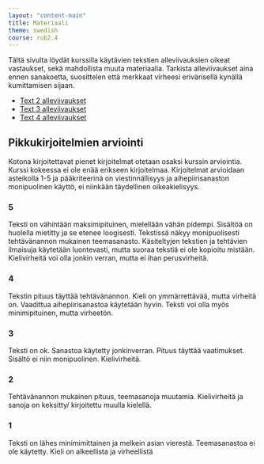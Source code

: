 ```yaml
---
layout: "content-main"
title: Materiaali
theme: swedish
course: rub2.4
---
```


Tältä sivulta löydät kurssilla käytävien tekstien alleviivauksien oikeat vastaukset,
sekä mahdollista muuta materiaalia. Tarkista alleviivaukset aina ennen sanakoetta,
suosittelen että merkkaat virheesi erivärisellä kynällä kumittamisen sijaan.

- [Text 2 alleviivaukset](/media/rub2/text_2_alleviivaukset_oikeat.pdf)
- [Text 3 alleviivaukset](/media/rub2/text_3_alleviivaukset.pdf)
- [Text 4 alleviivaukset](/media/rub2/text_4_alleviivaukset_oikeat.pdf)

## Pikkukirjoitelmien arviointi

Kotona kirjoitettavat pienet kirjoitelmat otetaan osaksi kurssin arviointia. Kurssi kokeessa ei ole enää erikseen kirjoitelmaa. Kirjoitelmat arvioidaan asteikolla 1-5 ja pääkriteerinä on viestinnällisyys ja aihepiirisanaston monipuolinen käyttö, ei niinkään täydellinen oikeakielisyys.

### 5
Teksti on vähintään maksimipituinen, mielellään vähän pidempi. Sisältöä on huolella mietitty ja se etenee loogisesti. Tekstissä näkyy monipuolisesti tehtävänannon mukainen teemasanasto. Käsiteltyjen tekstien ja tehtävien ilmaisuja käytetään luontevasti, mutta suoraa tekstiä ei ole kopioitu mistään. Kielivirheitä voi olla jonkin verran, mutta ei ihan perusvirheitä.

### 4
Tekstin pituus täyttää tehtävänannon. Kieli on ymmärrettävää, mutta virheitä on. Vaadittua aihepiirisanastoa käytetään hyvin. Teksti voi olla myös minimipituinen, mutta virheetön.

### 3
Teksti on ok. Sanastoa käytetty jonkinverran. Pituus täyttää vaatimukset. Sisältö ei niin monipuolinen. Kielivirheitä.

### 2
Tehtävänannon mukainen pituus, teemasanoja muutamia. Kielivirheitä ja sanoja on keksitty/ kirjoitettu muulla kielellä.

### 1
Teksti on lähes minimimittainen ja melkein asian vierestä. Teemasanastoa ei ole käytetty. Kieli on alkeellista ja virheellistä
